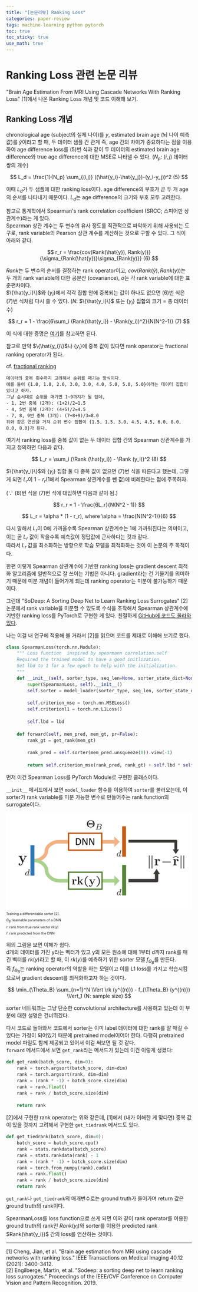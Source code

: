 ```yaml
---
title: "[논문리뷰] Ranking Loss"
categories: paper-review
tags: machine-learning python pytorch
toc: true
toc_sticky: true
use_math: true
---
```


# Ranking Loss 관련 논문 리뷰

"Brain Age Estimation From MRI Using Cascade Networks With Ranking Loss" [1]에서 나온 Ranking Loss 개념 및 코드 이해해 보기.

## Ranking Loss 개념

chronological age (subject의 실제 나이)를 $y$, estimated brain age (뇌 나이 예측값)를 $\hat{y}$이라고 할 때, 두 데이터 샘플 간 관계 즉, age 간의 차이가 중요하다는 점을 이용하여 age difference loss를 (5)번 식과 같이 두 데이터의 estimated brain age difference와 true age difference에 대한 MSE로 나타낼 수 있다. (${N_p}$: $(i,j)$ 데이터 쌍의 개수)

$$ L_d = \frac{1}{N_p} \sum_{(i,j)} ((\hat{y_i}-\hat{y_j})-(y_i-y_j))^2  (5) $$

이때 $L_d$가 두 샘플에 대한 ranking loss이다. age difference의 부호가 곧 두 개 age의 순서를 나타내기 때문이다. $L_d$는 age difference의 크기와 부호 모두 고려한다.

참고로 통계학에서 Spearman's rank correlation coefficient (SRCC; 스피어만 상관계수)라는 게 있다.<br>
Spearman 상관 계수는 두 변수의 유사 정도를 직관적으로 파악하기 위해 사용되는 도구로, rank variable의 Pearson 상관 계수를 계산하는 것으로 구할 수 있다. 그 식이 아래와 같다.

$$ r_r = \frac{cov(Rank(\hat{y}), Rank(y))}{\sigma_{Rank(\hat{y})}\sigma_{Rank(y)}}  (6) $$

$Rank$는 두 변수의 순서를 결정하는 rank operator이고, $cov(Rank(\hat{y}), Rank(y))$는 두 개의 rank variable에 대한 공분산 (covariance), $\sigma$는 각 rank variable에 대한 표준편차이다.<br>
$\{\hat{y_i}\}$와 $\{y_i\}$에서 각각 집합 안에 중복되는 값이 하나도 없으면 (6)번 식은 (7)번 식처럼 다시 쓸 수 있다. (${N}$: $\{\hat{y_i}\}$ 또는 $\{y_i\}$ 집합의 크기 = 총 데이터 수)

$$ r_r = 1 - \frac{6\sum_i (Rank(\hat{y_i}) - \Rank(y_i))^2}{N(N^2-1)}  (7) $$

이 식에 대한 증명은 [여기](https://stats.stackexchange.com/questions/89121/prove-the-equivalence-of-the-following-two-formulas-for-spearman-correlation/89211#89211)를 참고하면 된다.

참고로 만약 $\{\hat{y_i}\}$나 $\{y_i\}$에 중복 값이 있다면 rank operator는 fractional ranking operator가 된다.

cf. [fractional ranking](https://en.wikipedia.org/wiki/Ranking#Fractional_ranking_(%221_2.5_2.5_4%22_ranking))

```
데이터의 중복 횟수까지 고려해서 순위를 매기는 방식이다.
예를 들어 {1.0, 1.0, 2.0, 3.0, 3.0, 4.0, 5.0, 5.0, 5.0}이라는 데이터 집합이 있다고 하자.
그냥 순서대로 순위를 매기면 1~9까지가 될 텐데,
- 1, 2번 중복 (2개): (1+2)/2=1.5
- 4, 5번 중복 (2개): (4+5)/2=4.5
- 7, 8, 9번 중복 (3개): (7+8+9)/3=8.0
위와 같은 연산을 거쳐 순위 변수 집합이 {1.5, 1.5, 3.0, 4.5, 4.5, 6.0, 8.0, 8.0, 8.0}가 된다.
```

여기서 ranking loss를 중복 값이 없는 두 데이터 집합 간의 Spearman 상관계수를 가지고 정의하면 다음과 같다.

$$ L_r = \sum_i (\Rank (\hat{y_i}) - \Rank (y_i))^2 (8) $$

$\{\hat{y_i}\}$와 $\{y_i\}$ 집합 둘 다 중복 값이 없으면 (7)번 식을 따른다고 했는데, 그렇게 되면 $L_r$이 $1 - r_r$(1에서 Spearman 상관계수를 뺀 값)에 비례한다는 점에 주목하자.

(∵ (8)번 식을 (7)번 식에 대입하면 다음과 같이 됨.)

$$ r_r = 1 - \frac{6L_r}{N(N^2 - 1)} $$

$$ L_r = \alpha * (1 - r_r), where  \alpha = \frac{N(N^2-1)}{6} $$

다시 말해서 $L_r$이 0에 가까울수록 Spearman 상관계수는 1에 가까워진다는 의미이고, 이는 곧 $L_r$ 값이 작을수록 예측값이 정답값에 근사하다는 것과 같다.<br>
따라서 $L_r$ 값을 최소화하는 방향으로 학습 모델을 최적화하는 것이 이 논문의 주 목적이다.

한편 이렇게 Spearman 상관계수에 기반한 ranking loss는 gradient descent 최적화 알고리즘에 일반적으로 잘 쓰이는 기법은 아니다. gradient라는 건 기울기를 의미하기 때문에 미분 개념이 들어가게 되는데 ranking operator는 미분이 불가능하기 때문이다.

그런데 "SoDeep: A Sorting Deep Net to Learn Ranking Loss Surrogates" [2] 논문에서 rank variable을 미분할 수 있도록 수식을 조작해서 Spearman 상관계수에 기반한 ranking loss를 PyTorch로 구현한 게 있다. 친절하게 [GitHub에 코드도 올라와 있다](https://github.com/technicolor-research/sodeep).

나는 이걸 내 연구에 적용해 볼 거라서 [2]를 읽으며 코드를 제대로 이해해 보기로 했다.

```python
class SpearmanLoss(torch.nn.Module):
    """ Loss function  inspired by spearmann correlation.self
    Required the trained model to have a good initlization.
    Set lbd to 1 for a few epoch to help with the initialization.
    """
    def __init__(self, sorter_type, seq_len=None, sorter_state_dict=None, lbd=0):
        super(SpearmanLoss, self).__init__()
        self.sorter = model_loader(sorter_type, seq_len, sorter_state_dict)

        self.criterion_mse = torch.nn.MSELoss()
        self.criterionl1 = torch.nn.L1Loss()

        self.lbd = lbd

    def forward(self, mem_pred, mem_gt, pr=False):
        rank_gt = get_rank(mem_gt)

        rank_pred = self.sorter(mem_pred.unsqueeze(0)).view(-1)

        return self.criterion_mse(rank_pred, rank_gt) + self.lbd * self.criterionl1(mem_pred, mem_gt)
```

먼저 이건 Spearman Loss를 PyTorch Module로 구현한 클래스이다.

`__init__` 메서드에서 보면 `model_loader` 함수를 이용하여 `sorter`를 불러오는데, 이 sorter가 rank variable를 미분 가능한 변수로 만들어주는 rank function의 surrogate이다.

![figure](/assets/images/220930/model_loader.png)<br>
<span style="font-size:xx-small">
Training a differentiable sorter [2].<br>
$\Theta_B$: learnable parameters of a DNN<br>
$r$: rank from true rank vector ${rk(y)}$<br>
$\hat{r}$: rank predicted from the DNN
</span>

위의 그림을 보면 이해가 쉽다.<br>
d개의 데이터를 가진 y라는 벡터가 있고 y의 모든 원소에 대해 1부터 d까지 rank를 매긴 벡터를 ${rk(y)}$라고 할 때, 이 ${rk(y)}$를 예측하기 위한 sorter 모델 $f_{\Theta_B}$를 만든다.<br>
즉 $f_{\Theta_B}$는 ranking operator의 역할을 하는 모델이고 이를 L1 loss를 가지고 학습시킴으로써 gradient descent를 최적화하고자 하는 것이다.<br>

$$ \min_{\Theta_B} \sum_{n=1}^N \Vert \rk (y^{(n)}) - f_{\Theta_B} (y^{(n)}) \Vert_1  (N: sample  size) $$

sorter 네트워크는 그냥 단순한 convolutional architecture를 사용하고 있는데 이 부분에 대한 설명은 건너뛰겠다.

다시 코드로 돌아와서 코드에서 sorter는 이미 label 데이터에 대한 rank를 잘 매길 수 있다는 가정이 되어있기 때문에 pretrained model이어야 한다. 다행히 pretrained model 파일도 함께 제공되고 있어서 이걸 써보면 될 것 같다.<br>
`forward` 메서드에서 보면 `get_rank`라는 메서드가 있는데 이건 이렇게 생겼다:

```python
def get_rank(batch_score, dim=0):
    rank = torch.argsort(batch_score, dim=dim)
    rank = torch.argsort(rank, dim=dim)
    rank = (rank * -1) + batch_score.size(dim)
    rank = rank.float()
    rank = rank / batch_score.size(dim)

    return rank
```

[2]에서 구현한 rank operator는 위와 같은데, [1]에서 (내가 이해한 게 맞다면) 중복 값이 있을 것까지 고려해서 구현한 `get_tiedrank` 메서드도 있다.

```python
def get_tiedrank(batch_score, dim=0):
    batch_score = batch_score.cpu()
    rank = stats.rankdata(batch_score)
    rank = stats.rankdata(rank) - 1    
    rank = (rank * -1) + batch_score.size(dim)
    rank = torch.from_numpy(rank).cuda()
    rank = rank.float()
    rank = rank / batch_score.size(dim)  
    return rank
```

`get_rank`나 `get_tiedrank`의 매개변수로는 ground truth가 들어가며 return 값은 ground truth의 rank이다.

SpearmanLoss를 loss function으로 쓰게 되면 이와 같이 rank operator를 이용한 ground truth의 rank인 $Rank(y_i)$와 sorter를 이용한 predicted rank $Rank(\hat{y_i})$ 간의 loss를 연산하는 것이다.

---

[1] Cheng, Jian, et al. "Brain age estimation from MRI using cascade networks with ranking loss." IEEE Transactions on Medical Imaging 40.12 (2021): 3400-3412.<br>
[2] Engilberge, Martin, et al. "Sodeep: a sorting deep net to learn ranking loss surrogates." Proceedings of the IEEE/CVF Conference on Computer Vision and Pattern Recognition. 2019.<br>
